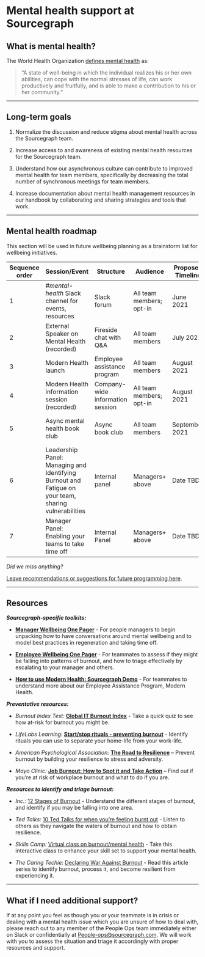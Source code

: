 # Mental health support at Sourcegraph

## What is mental health?

The World Health Organization [defines mental health](https://www.who.int/news-room/fact-sheets/detail/mental-health-strengthening-our-response) as:

> “A state of well-being in which the individual realizes his or her own
> abilities, can cope with the normal stresses of life, can work
> productively and fruitfully, and is able to make a contribution to his
> or her community.”

____________________________________________________________________________

## Long-term goals

1. Normalize the discussion  and reduce stigma about mental health across the Sourcegraph
    team.
    
2.  Increase access to and awareness of existing mental health resources for the Sourcegraph team.
    
3.  Understand how our asynchronous culture can contribute to improved mental health for team members, specifically by decreasing the total number of synchronous meetings for team members.
    
4.  Increase documentation about mental health management resources in our handbook by collaborating and sharing strategies and tools that work.

____________________________________________________________________________
    

## Mental health roadmap

This section will be used in future wellbeing planning as a brainstorm list for wellbeing initiatives.

| **Sequence order** | **Session/Event**                                            | **Structure**                    | **Audience**             | **Proposed Timeline** | **Status**        |
| ------------------ | ------------------------------------------------------------ | -------------------------------- | ------------------------ | --------------------- | ----------------- |
| 1                  | *#mental-health* Slack channel for events, resources         | Slack forum                      | All team members; opt-in | June 2021             | Complete       |
| 2                  | External Speaker on Mental Health (recorded)                       | Fireside chat with Q&A           | All team members         | July 2021             | Complete |
| 3                  | Modern Health launch                                         | Employee assistance program      | All team members         | August 2021           | Complete       |
| 4                  | Modern Health information session (recorded)                 | Company-wide information session | All team members; opt-in | August 2021           | Complete - [view here](https://drive.google.com/file/d/1xA479OHsthciuRk1VR7xaqI0gGIaNsl3/view?usp=sharing)       |
| 5                  | Async mental health book club                                | Async book club                  | All team members         | September 2021              | In progress: sourcing ideas   |
| 6                  | Leadership Panel: Managing and Identifying Burnout and Fatigue on your team, sharing vulnerabilities | Internal panel                   | Managers+ above          | Date TBD              | Not yet started   |
| 7                  | Manager Panel: Enabling your teams to take time off          | Internal Panel                   | Managers+ above          | Date TBD              | Not yet started   |

*Did we miss anything?*  

[Leave recommendations or suggestions for future programming here](https://docs.google.com/forms/d/e/1FAIpQLSciB1Xt5fPixHChfANKIfOUwAn2MukWbhV1KT5keAeAEVwaEg/viewform?usp=sf_link).  
  
____________________________________________________________________________


## Resources

  
***Sourcegraph-specific toolkits:***

-   [**Manager Wellbeing One Pager**](https://docs.google.com/presentation/d/1b922F2o4cUoluIx-lOzQph_LZSas2Jl1dNdJ4awyAls/edit?usp=sharing) - For people managers to begin unpacking how to have conversations around mental wellbeing and to model best practices in regeneration and taking time off.
    
-   [**Employee Wellbeing One Pager**](https://docs.google.com/presentation/d/147Fh7XKy2VvNWZmtyLLpQb1tei1A1267nUTlhKuj2xM/edit?usp=sharing)  - For teammates to assess if they might be falling into patterns of burnout, and how to triage effectively by escalating to your manager and others.

-   [**How to use Modern Health: Sourcegraph Demo**](https://drive.google.com/file/d/1xA479OHsthciuRk1VR7xaqI0gGIaNsl3/view?usp=sharing) - For teammates to understand more about our Employee Assistance Program, Modern Health.
    

  
***Preventative resources:***

-   *Burnout Index Test:*  [**Global IT Burnout Index**](https://burnoutindex.yerbo.co/) - Take a quick quiz to see how at-risk for burnout you might be.
    
-   *LifeLabs Learning:*  [**Start/stop rituals - preventing burnout**](https://ideas.lifelabslearning.com/prevent-burnout) - Identify rituals you can use to separate your home-life from your work-life.
    
-   *American Psychological Association:* [**The Road to Resilience**](https://www.apa.org/topics/resilience) – Prevent burnout by building your resilience to stress and adversity.
    
-   *Mayo Clinic:* [**Job Burnout: How to Spot it and Take Action**](https://www.mayoclinic.org/healthy-lifestyle/adult-health/in-depth/burnout/art-20046642) – Find out if you’re at risk of workplace burnout and what to do if you are.
    

  

***Resources to identify and triage burnout:***

 -   *Inc.:* [12 Stages of Burnout](https://www.inc.com/jessica-stillman/the-12-stages-of-burnout-according-to-psychologist.html) - Understand the different stages of burnout, and identify if you may be falling into one area.
    
 -   *Ted Talks:* [10 Ted Talks for when you’re feeling burnt out](https://www.ted.com/playlists/245/talks_for_when_you_feel_totall) - Listen to others as they navigate the waters of burnout and how to obtain resilience.
    
 -   *Skills Camp:* [Virtual class on burnout/mental health](https://www.skillscamp.co/skills/) - Take this interactive class to enhance your skill set to support your mental health.
    
 - *The Caring Techie:* [Declaring War Against Burnout](https://thecaringtechie.substack.com/p/burnout-in-tech-part-1-declaring) - Read this article series to identify burnout, process it, and become resilient from experiencing it.

____________________________________________________________________________

## What if I need additional support?

  
If at any point you feel as though you or your teammate is in crisis or dealing with a mental health issue which you are unsure of how to deal with, please reach out to any member of the People Ops team immediately either on Slack or confidentially at People-ops@sourcegraph.com. We will work with you to assess the situation and triage it accordingly with proper resources and support. 
